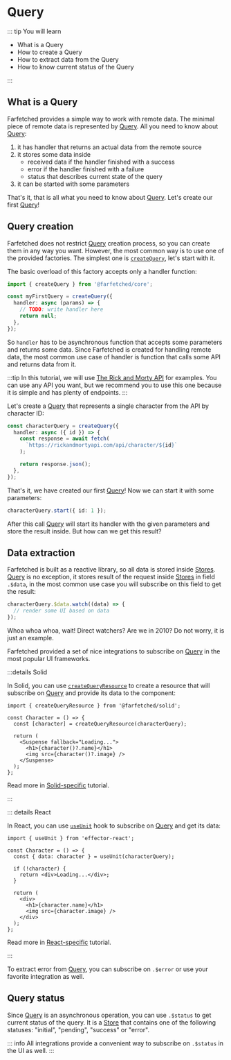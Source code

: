 # Query

::: tip You will learn

- What is a Query
- How to create a Query
- How to extract data from the Query
- How to know current status of the Query

:::

## What is a Query

Farfetched provides a simple way to work with remote data. The minimal piece of remote data is represented by [Query](/api/primitives/query). All you need to know about [Query](/api/primitives/query):

1. it has handler that returns an actual data from the remote source
2. it stores some data inside
   - received data if the handler finished with a success
   - error if the handler finished with a failure
   - status that describes current state of the query
3. it can be started with some parameters

That's it, that is all what you need to know about [Query](/api/primitives/query). Let's create our first [Query](/api/primitives/query)!

## Query creation

Farfetched does not restrict [Query](/api/primitives/query) creation process, so you can create them in any way you want. However, the most common way is to use one of the provided factories. The simplest one is [`createQuery`](/api/factories/create_query), let's start with it.

The basic overload of this factory accepts only a handler function:

```ts
import { createQuery } from '@farfetched/core';

const myFirstQuery = createQuery({
  handler: async (params) => {
    // TODO: write handler here
    return null;
  },
});
```

So `handler` has to be asynchronous function that accepts some parameters and returns some data. Since Farfetched is created for handling remote data, the most common use case of handler is function that calls some API and returns data from it.

:::tip
In this tutorial, we will use [The Rick and Morty API](https://rickandmortyapi.com) for examples. You can use any API you want, but we recommend you to use this one because it is simple and has plenty of endpoints.
:::

Let's create a [Query](/api/primitives/query) that represents a single character from the API by character ID:

```ts
const characterQuery = createQuery({
  handler: async ({ id }) => {
    const response = await fetch(
      `https://rickandmortyapi.com/api/character/${id}`
    );

    return response.json();
  },
});
```

That's it, we have created our first [Query](/api/primitives/query)! Now we can start it with some parameters:

```ts
characterQuery.start({ id: 1 });
```

After this call [Query](/api/primitives/query) will start its handler with the given parameters and store the result inside. But how can we get this result?

## Data extraction

Farfetched is built as a reactive library, so all data is stored inside [Stores](https://effector.dev/docs/api/effector/store). [Query](/api/primitives/query) is no exception, it stores result of the request inside [Stores](https://effector.dev/docs/api/effector/store) in field `.$data`, in the most common use case you will subscribe on this field to get the result:

```ts
characterQuery.$data.watch((data) => {
  // render some UI based on data
});
```

Whoa whoa whoa, wait! Direct watchers? Are we in 2010? Do not worry, it is just an example.

Farfetched provided a set of nice integrations to subscribe on [Query](/api/primitives/query) in the most popular UI frameworks.

:::details Solid

In Solid, you can use [`createQueryResource`](/api/ui/solid) to create a resource that will subscribe on [Query](/api/primitives/query) and provide its data to the component:

```tsx
import { createQueryResource } from '@farfetched/solid';

const Character = () => {
  const [character] = createQueryResource(characterQuery);

  return (
    <Suspense fallback="Loading...">
      <h1>{character()?.name}</h1>
      <img src={character()?.image} />
    </Suspense>
  );
};
```

Read more in [Solid-specific](/tutorial/solid/) tutorial.

:::

::: details React

In React, you can use [`useUnit`](https://effector.dev/docs/api/effector-react/useUnit) hook to subscribe on [Query](/api/primitives/query) and get its data:

```tsx
import { useUnit } from 'effector-react';

const Character = () => {
  const { data: character } = useUnit(characterQuery);

  if (!character) {
    return <div>Loading...</div>;
  }

  return (
    <div>
      <h1>{character.name}</h1>
      <img src={character.image} />
    </div>
  );
};
```

Read more in [React-specific](/tutorial/react/) tutorial.

:::

To extract error from [Query](/api/primitives/query), you can subscribe on `.$error` or use your favorite integration as well.

## Query status

Since [Query](/api/primitives/query) is an asynchronous operation, you can use `.$status` to get current status of the query. It is a [Store](https://effector.dev/docs/api/effector/store) that contains one of the following statuses: "initial", "pending", "success" or "error".

::: info
All integrations provide a convenient way to subscribe on `.$status` in the UI as well.
:::
